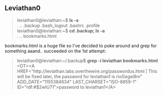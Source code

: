 ## Leviathan0

> leviathan0@leviathan:\~$ __ls \-a__\
> \.  \.\.  \.backup  \.bash\_logout  \.bashrc  \.profile\
> leviathan0@leviathan:\~$ __cd \.backup; ls \-a__\
> \.  \.\.  bookmarks\.html

bookmarks.html is a huge file so I've decided to poke around and grep for something aaand.. succeeded on the 1st attempt:

> leviathan0@leviathan:\~/\.backup$ __grep \-i leviathan bookmarks.html__\
> \<DT\>\<A HREF=\"http://leviathan\.labs\.overthewire\.org/passwordus\.html | This will be fixed later, the password for leviathan1 is rioGegei8m\" ADD\_DATE=\"1155384634\" LAST\_CHARSET=\"ISO\-8859\-1\" ID=\"rdf:\#$2wIU71\"\>password to leviathan1\</A\>

